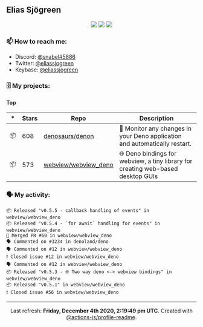 ## Elias Sjögreen

<p align="center">
  <img src="https://img.shields.io/badge/🎂-dec. 2003-success" />
  <img src="https://img.shields.io/badge/🌎-Stockholm-informational" />
  <img src="https://img.shields.io/badge/👦-He/Him-informational" />
</p>

### 📫 How to reach me:

- Discord: [@snabel#5886](https://discord.com/users/267978757799673866)
- Twitter: [@eliassjogreen](https://twitter.com/eliassjogreen)
- Keybase: [@eliassjogreen](https://keybase.io/eliassjogreen)

### 🗄 My projects:

#### Top
|*|Stars|Repo|Description|
|---|---|---|---|
| 📦 | 608 | [denosaurs/denon](https://github.com/denosaurs/denon) | 👀 Monitor any changes in your Deno application and automatically restart. |
| 📦 | 573 | [webview/webview_deno](https://github.com/webview/webview_deno) | 🌐 Deno bindings for webview, a tiny library for creating web-based desktop GUIs |

### 🗣 My activity:

```
📦 Released "v0.5.5 - callback handling of events" in webview/webview_deno
📦 Released "v0.5.4 - `for await` handling for events" in webview/webview_deno
🎉 Merged PR #60 in webview/webview_deno
🗣 Commented on #3234 in denoland/deno
🗣 Commented on #12 in webview/webview_deno
❗️ Closed issue #12 in webview/webview_deno
🗣 Commented on #12 in webview/webview_deno
📦 Released "v0.5.3 - 🌐 Two way deno <-> webview bindings" in webview/webview_deno
📦 Released "v0.5.1" in webview/webview_deno
❗️ Closed issue #56 in webview/webview_deno
```

------------
<p align="center">Last refresh: <b>Friday, December 4th 2020, 2:19:49 pm UTC</b>. Created with <a href=https://github.com/marketplace/actions/profile-readme>@actions-js/profile-readme</a>.</p>
